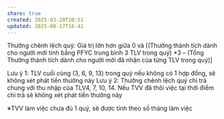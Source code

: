 ```yaml
---
share: true
created: 2025-03-28T20:51
updated: 2025-08-17T16:41
---
```

Thưởng chênh lệch quý: Giá trị lớn hơn giữa 0 và [(Thưởng thành tích dành cho người mới tính bằng PFYC trung bình 3 TLV trong quý) *3 – (Tổng Thưởng thành tích dành cho người mới đã nhận của từng TLV trong quý)]

Lưu ý 1: TLV cuối cùng (3, 6, 9, 13) trong quý nếu không có 1 hợp đồng, sẽ không xét phát tiền thưởng này
Lưu ý 2: Thưởng chênh lệch quý chi trả chung với thu nhập của TLV4, 7, 10, 14. Nếu TVV đã thôi việc tại thời điểm chi trả sẽ không
xét phát tiền thưởng này 

※TVV làm việc chưa đủ 1 quý, sẽ được tính theo số tháng làm việc
